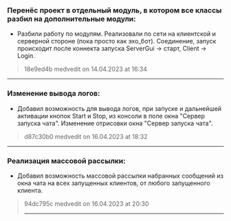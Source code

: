 ### Перенёс проект в отдельный модуль, в котором все классы разбил на дополнительные модули:
+ Разбили работу по модулям. Реализовали по сети на клиентской и серверной стороне 
(пока просто как эхо_бот). Соединение, запуск происходит после коннекта запуска ServerGui -> 
старт, Client -> Login.
> 18e9ed4b medvedit on 14.04.2023 at 16:34
***
### Изменение вывода логов:
+ Добавил возможность для вывода логов, при запуске и дальнейшей активации кнопок Start и Stop,
из консоли в поле окна "Сервер запуска чата". Изменение отрисовки окна "Сервер запуска чата".
> d87c30b0 medvedit on 16.04.2023 at 18:32
***
### Реализация массовой рассылки:
+ Добавил возможность массовой рассылки набранных сообщений из окна чата на всех запущенных
клиентов, от любого запущенного клиента.
> 94dc795c medvedit on 16.04.2023 at 20:30
> ***